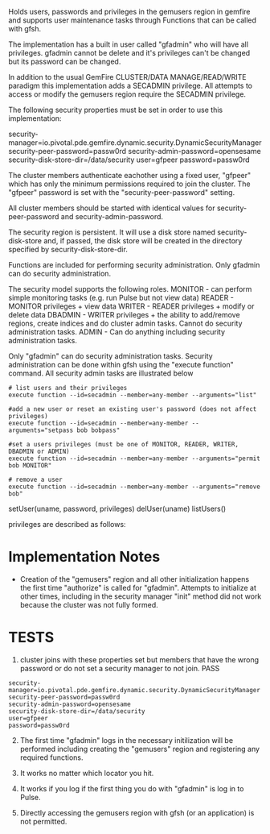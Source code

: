 
Holds users, passwords and privileges in the gemusers region in gemfire and
supports user maintenance tasks through Functions that can be called with
gfsh.

The implementation has a built in user called "gfadmin" who will have all
privileges. gfadmin cannot be delete and it's privileges can't be changed
but its password can be changed.

In addition to the usual GemFire CLUSTER/DATA MANAGE/READ/WRITE paradigm
this implementation adds a SECADMIN privilege.  All attempts to access or modify
the gemusers region require the SECADMIN privilege.  

The following security properties must be set in order to use this implementation:

security-manager=io.pivotal.pde.gemfire.dynamic.security.DynamicSecurityManager
security-peer-password=passw0rd
security-admin-password=opensesame
security-disk-store-dir=/data/security
user=gfpeer
password=passw0rd

The cluster members authenticate eachother using a fixed user, "gfpeer" which
has only the minimum permissions required to join the cluster.  The "gfpeer"
password is set with the "security-peer-password" setting.

All cluster members should be started with identical values for security-peer-password
and security-admin-password.

The security region is persistent.  It will use a disk store named
security-disk-store and, if passed, the disk store will be created in the
directory specified by security-disk-store-dir.

Functions are included for performing security administration.  Only gfadmin
can do security administration.

The security model supports the following roles.
MONITOR - can perform simple monitoring tasks (e.g. run Pulse but not view data)
READER - MONITOR privileges + view data
WRITER - READER privileges + modify or delete data
DBADMIN - WRITER privileges + the ability to add/remove regions, create indices and do cluster admin tasks.
Cannot do security administration tasks.
ADMIN - Can do anything including security administration tasks.

Only "gfadmin" can do security administration tasks.  Security administration
can be done within gfsh using the "execute function" command.  All security
admin tasks are illustrated below

```
# list users and their privileges
execute function --id=secadmin --member=any-member --arguments="list"

#add a new user or reset an existing user's password (does not affect privileges)
execute function --id=secadmin --member=any-member --arguments="setpass bob bobpass"

#set a users privileges (must be one of MONITOR, READER, WRITER, DBADMIN or ADMIN)
execute function --id=secadmin --member=any-member --arguments="permit bob MONITOR"

# remove a user
execute function --id=secadmin --member=any-member --arguments="remove bob"
```

setUser(uname, password, privileges)
delUser(uname)
listUsers()

privileges are described as follows:

# Implementation Notes
- Creation of the "gemusers" region and all other initialization happens
the first time "authorize" is called for "gfadmin".  Attempts to initialize at
other times, including in the security manager "init" method did not work because
the cluster was not fully formed.

# TESTS
1. cluster joins with these properties set but members that have the wrong
   password or do not set a security manager to not join.  PASS

```
security-manager=io.pivotal.pde.gemfire.dynamic.security.DynamicSecurityManager
security-peer-password=passw0rd
security-admin-password=opensesame
security-disk-store-dir=/data/security
user=gfpeer
password=passw0rd
```

2. The first time "gfadmin" logs in the necessary initilization will be performed
including creating the "gemusers" region and registering any required functions.

3. It works no matter which locator you hit.

4. It works if you log if the first thing you do with "gfadmin" is
log in to Pulse.

5. Directly accessing the gemusers region with gfsh (or an application) is not
permitted.
